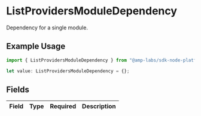# ListProvidersModuleDependency

Dependency for a single module.

## Example Usage

```typescript
import { ListProvidersModuleDependency } from "@amp-labs/sdk-node-platform/models/operations";

let value: ListProvidersModuleDependency = {};
```

## Fields

| Field       | Type        | Required    | Description |
| ----------- | ----------- | ----------- | ----------- |